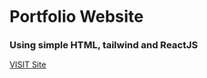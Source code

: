 # Portfolio Website 
### Using simple HTML, tailwind and ReactJS

[VISIT Site]('https://shivashrestha7.com.np/')